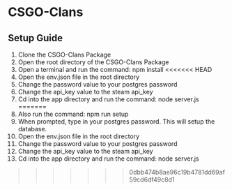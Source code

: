 # CSGO-Clans
## Setup Guide
1. Clone the CSGO-Clans Package
2. Open the root directory of the CSGO-Clans Package
3. Open a terminal and run the command: npm install
<<<<<<< HEAD
4. Open the env.json file in the root directory
5. Change the password value to your postgres password
6. Change the api_key value to the steam api_key 
7. Cd into the app directory and run the command: node server.js
=======
4. Also run the command: npm run setup
5. When prompted, type in your postgres password. This will setup the database.
6. Open the env.json file in the root directory
7. Change the password value to your postgres password
8. Change the api_key value to the steam api_key 
9. Cd into the app directory and run the command: node server.js
>>>>>>> 0dbb474b8ae96c19b4781dd69af59cd6df49c8d1
